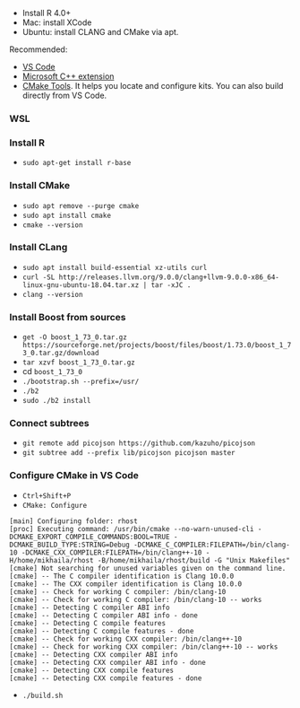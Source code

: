 - Install R 4.0+
- Mac: install XCode
- Ubuntu: install CLANG and CMake via apt.

Recommended: 
- [VS Code](https://code.visualstudio.com/)
- [Microsoft C++ extension](https://marketplace.visualstudio.com/items?itemName=ms-vscode.cpptools) 
- [CMake Tools](https://marketplace.visualstudio.com/items?itemName=ms-vscode.cmake-tools&ssr=false#overview). It helps you locate and configure kits. You can also build directly from VS Code.


### WSL

### Install R
- `sudo apt-get install r-base`

### Install CMake
- `sudo apt remove --purge cmake`
- `sudo apt install cmake`
- `cmake --version`

### Install CLang
- `sudo apt install build-essential xz-utils curl`
- `curl -SL http://releases.llvm.org/9.0.0/clang+llvm-9.0.0-x86_64-linux-gnu-ubuntu-18.04.tar.xz | tar -xJC .`
- `clang --version`

### Install Boost from sources
- `get -O boost_1_73_0.tar.gz https://sourceforge.net/projects/boost/files/boost/1.73.0/boost_1_73_0.tar.gz/download`
- `tar xzvf boost_1_73_0.tar.gz`
- cd `boost_1_73_0`
- `./bootstrap.sh --prefix=/usr/`
- `./b2`
- `sudo ./b2 install`

### Connect subtrees
- `git remote add picojson https://github.com/kazuho/picojson`
- `git subtree add --prefix lib/picojson picojson master`

### Configure CMake in VS Code
- `Ctrl+Shift+P`
- `CMake: Configure`

```
[main] Configuring folder: rhost 
[proc] Executing command: /usr/bin/cmake --no-warn-unused-cli -DCMAKE_EXPORT_COMPILE_COMMANDS:BOOL=TRUE -DCMAKE_BUILD_TYPE:STRING=Debug -DCMAKE_C_COMPILER:FILEPATH=/bin/clang-10 -DCMAKE_CXX_COMPILER:FILEPATH=/bin/clang++-10 -H/home/mikhaila/rhost -B/home/mikhaila/rhost/build -G "Unix Makefiles"
[cmake] Not searching for unused variables given on the command line.
[cmake] -- The C compiler identification is Clang 10.0.0
[cmake] -- The CXX compiler identification is Clang 10.0.0
[cmake] -- Check for working C compiler: /bin/clang-10
[cmake] -- Check for working C compiler: /bin/clang-10 -- works
[cmake] -- Detecting C compiler ABI info
[cmake] -- Detecting C compiler ABI info - done
[cmake] -- Detecting C compile features
[cmake] -- Detecting C compile features - done
[cmake] -- Check for working CXX compiler: /bin/clang++-10
[cmake] -- Check for working CXX compiler: /bin/clang++-10 -- works
[cmake] -- Detecting CXX compiler ABI info
[cmake] -- Detecting CXX compiler ABI info - done
[cmake] -- Detecting CXX compile features
[cmake] -- Detecting CXX compile features - done
```

- `./build.sh`


